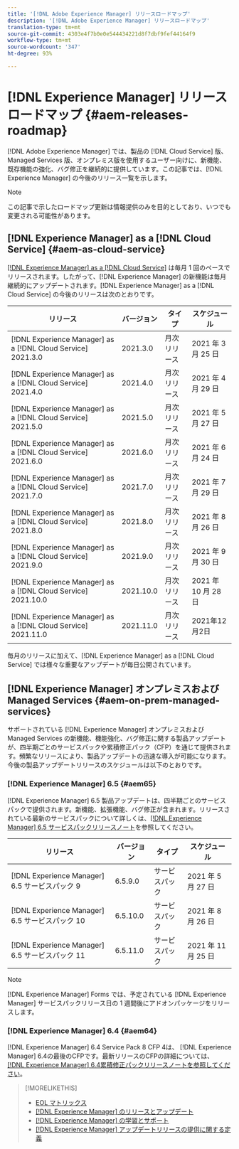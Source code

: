 ```yaml
---
title: '[!DNL Adobe Experience Manager] リリースロードマップ'
description: '[!DNL Adobe Experience Manager] リリースロードマップ'
translation-type: tm+mt
source-git-commit: 4303e4f7b0e0e544434221d8f7dbf9fef44164f9
workflow-type: tm+mt
source-wordcount: '347'
ht-degree: 93%

---
```



# [!DNL Experience Manager] リリースロードマップ {#aem-releases-roadmap}

[!DNL Adobe Experience Manager] では、製品の [!DNL Cloud Service] 版、Managed Services 版、オンプレミス版を使用するユーザー向けに、新機能、既存機能の強化、バグ修正を継続的に提供しています。この記事では、[!DNL Experience Manager] の今後のリリース一覧を示します。

>[!NOTE]
>
>この記事で示したロードマップ更新は情報提供のみを目的としており、いつでも変更される可能性があります。

## [!DNL Experience Manager] as a [!DNL Cloud Service] {#aem-as-cloud-service}

[[!DNL Experience Manager] as a [!DNL Cloud Service]](https://experienceleague.adobe.com/docs/experience-manager-cloud-service/release-notes/home.html?lang=ja) は毎月 1 回のペースでリリースされます。したがって、[!DNL Experience Manager] の新機能は毎月継続的にアップデートされます。[!DNL Experience Manager] as a [!DNL Cloud Service] の今後のリリースは次のとおりです。

| リリース | バージョン | タイプ | スケジュール |
|---|---|---|---|
| [!DNL Experience Manager] as a [!DNL Cloud Service] 2021.3.0 | 2021.3.0 | 月次リリース | 2021 年 3 月 25 日 |
| [!DNL Experience Manager] as a [!DNL Cloud Service] 2021.4.0 | 2021.4.0 | 月次リリース | 2021 年 4 月 29 日 |
| [!DNL Experience Manager] as a [!DNL Cloud Service] 2021.5.0 | 2021.5.0 | 月次リリース | 2021 年 5 月 27 日 |
| [!DNL Experience Manager] as a [!DNL Cloud Service] 2021.6.0 | 2021.6.0 | 月次リリース | 2021 年 6 月 24 日 |
| [!DNL Experience Manager] as a [!DNL Cloud Service] 2021.7.0 | 2021.7.0 | 月次リリース | 2021 年 7 月 29 日 |
| [!DNL Experience Manager] as a [!DNL Cloud Service] 2021.8.0 | 2021.8.0 | 月次リリース | 2021 年 8 月 26 日 |
| [!DNL Experience Manager] as a [!DNL Cloud Service] 2021.9.0 | 2021.9.0 | 月次リリース | 2021 年 9 月 30 日 |
| [!DNL Experience Manager] as a [!DNL Cloud Service] 2021.10.0 | 2021.10.0 | 月次リリース | 2021 年 10 月 28 日 |
| [!DNL Experience Manager] as a [!DNL Cloud Service] 2021.11.0 | 2021.11.0 | 月次リリース | 2021年12月2日 |

毎月のリリースに加えて、[!DNL Experience Manager] as a [!DNL Cloud Service] では様々な重要なアップデートが毎日公開されています。

## [!DNL Experience Manager] オンプレミスおよび Managed Services {#aem-on-prem-managed-services}

サポートされている [!DNL Experience Manager] オンプレミスおよび Managed Services の新機能、機能強化、バグ修正に関する製品アップデートが、四半期ごとのサービスパックや累積修正パック（CFP）を通じて提供されます。頻繁なリリースにより、製品アップデートの迅速な導入が可能になります。今後の製品アップデートリリースのスケジュールは以下のとおりです。

### [!DNL Experience Manager] 6.5 {#aem65}

[!DNL Experience Manager] 6.5 製品アップデートは、四半期ごとのサービスパックで提供されます。新機能、拡張機能、バグ修正が含まれます。リリースされている最新のサービスパックについて詳しくは、[[!DNL Experience Manager] 6.5 サービスパックリリースノート](https://experienceleague.adobe.com/docs/experience-manager-65/release-notes/service-pack/sp-release-notes.html?lang=ja)を参照してください。

| リリース | バージョン | タイプ | スケジュール |
|---|---|---|---|
| [!DNL Experience Manager] 6.5 サービスパック 9 | 6.5.9.0 | サービスパック | 2021 年 5 月 27 日 |
| [!DNL Experience Manager] 6.5 サービスパック 10 | 6.5.10.0 | サービスパック | 2021 年 8 月 26 日 |
| [!DNL Experience Manager] 6.5 サービスパック 11 | 6.5.11.0 | サービスパック | 2021 年 11 月 25 日 |

>[!NOTE]
>
>[!DNL Experience Manager] Forms では、予定されている [!DNL Experience Manager] サービスパックリリース日の 1 週間後にアドオンパッケージをリリースします。

### [!DNL Experience Manager] 6.4 {#aem64}

[!DNL Experience Manager] 6.4 Service Pack 8 CFP 4は、 [!DNL Experience Manager] 6.4の最後のCFPです。最新リリースのCFPの詳細については、 [[!DNL Experience Manager] 6.4累積修正パックリリースノートを参照してください](https://experienceleague.adobe.com/docs/experience-manager-64/release-notes/cfp-release-notes.html?lang=ja)。

>[!MORELIKETHIS]
>
>* [EOL マトリックス](https://helpx.adobe.com/jp/support/programs/eol-matrix.html)
>* [[!DNL Experience Manager] のリリースとアップデート](https://experienceleague.adobe.com/docs/experience-manager-release-information/aem-release-updates/aem-releases-updates.html?lang=ja)
>* [[!DNL Experience Manager] の学習とサポート](https://experienceleague.adobe.com/docs/experience-manager-cloud-service.html?lang=ja)
>* [[!DNL Experience Manager] アップデートリリースの提供に関する定義](/help/update-release-vehicle-definitions.md)

